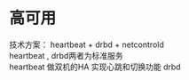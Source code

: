 # 高可用

技术方案： heartbeat + drbd  + netcontrold <br>
heartbeat , drbd两者为标准服务 <br>
heartbeat 做双机的HA 实现心跳和切换功能
drbd